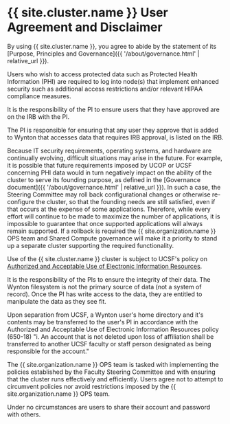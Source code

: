 # {{ site.cluster.name }} User Agreement and Disclaimer

By using {{ site.cluster.name }}, you agree to abide by the statement of its [Purpose, Principles and Governance]({{ '/about/governance.html' | relative_url }}).

Users who wish to access protected data such as Protected Health Information (PHI) are required to log into node(s) that implement enhanced security such as additional access restrictions and/or relevant HIPAA compliance measures.

It is the responsibility of the PI to ensure users that they have approved are on the IRB with the PI.

The PI is responsible for ensuring that any user they approve that is added to Wynton that accesses data that requires IRB approval, is listed on the IRB.

Because IT security requirements, operating systems, and hardware are continually evolving, difficult situations may arise in the future. For example, it is possible that future requirements imposed by UCOP or UCSF concerning PHI data would in turn negatively impact on the ability of the cluster to serve its founding purpose, as defined in the [Governance document]({{ '/about/governance.html' | relative_url }}). In such a case, the Steering Committee may roll back configurational changes or otherwise re-configure the cluster, so that the founding needs are still satisfied, even if that occurs at the expense of some applications. Therefore, while every effort will continue to be made to maximize the number of applications, it is impossible to guarantee that once supported applications will always remain supported. If a rollback is required the {{ site.organization.name }} OPS team and Shared Compute governance will make it a priority to stand up a separate cluster supporting the required functionality.

Use of the {{ site.cluster.name }} cluster is subject to UCSF's policy on [Authorized and Acceptable Use of Electronic Information Resources](https://policies.ucsf.edu/policy/650-18).

It is the responsibility of the PIs to ensure the integrity of their data. The Wynton filesystem is not the primary source of data (not a system of record). Once the PI has write access to the data, they are entitled to manipulate the data as they see fit.

Upon separation from UCSF, a Wynton user's home directory and it's contents may be transferred to the user's PI in accordance with the Authorized and Acceptable Use of Electronic Information Resources policy (650-18) "i. An account that is not deleted upon loss of affiliation shall be transferred to another UCSF faculty or staff person designated as being responsible for the account."

The {{ site.organization.name }} OPS team is tasked with implementing the policies established by the Faculty Steering Committee and with ensuring that the cluster runs effectively and efficiently. Users agree not to attempt to circumvent policies nor avoid restrictions imposed by the {{ site.organization.name }} OPS team.  

Under no circumstances are users to share their account and password with others.

